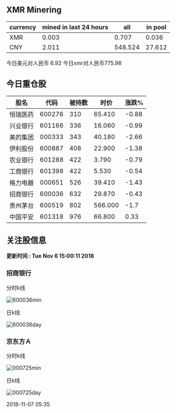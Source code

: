 ## XMR Minering

|currency|mined in last 24 hours|all|in pool|
|---|---|---|---|
|XMR|0.003|0.707|0.036|
|CNY|2.011|548.524|27.612|

今日美元对人民币 6.92	今日xmr对人民币775.98


## 今日重仓股 

|股名|代码|被持数|时价|涨跌%|
|---|---|---|---|---|
|恒瑞医药|600276|310|65.410|-0.88|
|兴业银行|601166|336|16.060|-0.99|
|美的集团|000333|343|40.180|-2.66|
|伊利股份|600887|408|22.900|-1.38|
|农业银行|601288|422|3.790|-0.79|
|工商银行|601398|422|5.530|-0.54|
|格力电器|000651|526|39.410|-1.43|
|招商银行|600036|632|29.870|-0.43|
|贵州茅台|600519|802|566.000|-1.7|
|中国平安|601318|976|66.800|0.33|

## 关注股信息
**更新时间 : Tue Nov  6 15:00:11 2018**
### 招商银行 
分时k线

![600036min](http://image.sinajs.cn/newchart/min/n/sh600036.gif)

日k线

![600036day](http://image.sinajs.cn/newchart/daily/n/sh600036.gif)

### 京东方Ａ 
分时k线

![000725min](http://image.sinajs.cn/newchart/min/n/sz000725.gif)

日k线

![000725day](http://image.sinajs.cn/newchart/daily/n/sz000725.gif)

2018-11-07 05:35